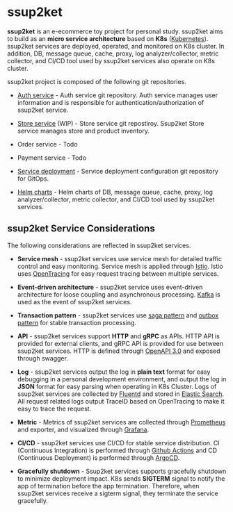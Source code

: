# ssup2ket

**ssup2ket** is an e-ecommerce toy project for personal study. ssup2ket aims to build as an **micro service architecture** based on **K8s** ([Kubernetes](https://kubernetes.io/)). ssup2ket services are deployed, operated, and monitored on K8s cluster. In addition, DB, message queue, cache, proxy, log analyzer/collector, metric collector, and CI/CD tool used by ssup2ket services also operate on K8s cluster.

ssup2ket project is composed of the following git repositories.

* [Auth service](https://github.com/ssup2ket/ssup2ket-auth-service) - Auth service git repository. Auth service manages user information and is responsible for authentication/authorization of ssup2ket service.

* [Store service](https://github.com/ssup2ket/ssup2ket-store-service) (WIP) - Store service git repostiroy. Ssup2ket Store service manages store and product inventory.

* Order service - Todo

* Payment service - Todo

* [Service deployment](https://github.com/ssup2ket/ssup2ket-service-deployment) - Service deployment configuration git repository for GitOps.

* [Helm charts](https://github.com/ssup2ket/ssup2ket-helm-charts) - Helm charts of DB, message queue, cache, proxy, log analyzer/collector, metric collector, and CI/CD tool used by ssup2ket services.

## ssup2ket Service Considerations

The following considerations are reflected in ssup2ket services.

* **Service mesh** - ssup2ket services use service mesh for detailed traffic control and easy monitoring. Service mesh is applied through [Istio](https://istio.io/). Istio uses [OpenTracing](https://opentracing.io/) for easy request tracing between multiple services.

* **Event-driven architecture** - ssup2ket service uses event-driven architecture for loose coupling and asynchronous processing. [Kafka](https://kafka.apache.org/) is used as the event of ssup2ket services.

* **Transaction pattern** - ssup2ket services use [saga pattern](https://microservices.io/patterns/data/saga.html) and [outbox pattern](https://microservices.io/patterns/data/transactional-outbox.html) for stable transaction processing.

* **API** - ssup2ket services support **HTTP** and **gRPC** as APIs. HTTP API is provided for external clients, and gRPC API is provided for use between ssup2ket services. HTTP is defined through [OpenAPI 3.0](https://www.openapis.org/) and exposed through swagger.

* **Log** - ssup2ket services output the log in **plain text** format for easy debugging in a personal development environment, and output the log in **JSON** format for easy parsing when operating in K8s Cluster. Logs of ssup2ket services are collected by [Fluentd](https://www.fluentd.org/) and stored in [Elastic Search](https://www.elastic.co/elasticsearch/). All request related logs output TraceID based on OpenTracing to make it easy to trace the request.

* **Metric** - Metrics of ssup2ket services are collected through [Prometheus](https://prometheus.io/) and exporter, and visualized through [Grafana](https://grafana.com/).

* **CI/CD** - ssup2ket services use CI/CD for stable service distribution. CI (Continuous Integration) is performed through [Github Actions](https://github.com/features/actions) and CD (Continuous Deployment) is performed through [ArgoCD](https://argo-cd.readthedocs.io/en/stable/).

* **Gracefully shutdown** - Ssup2ket services supports gracefully shutdown to minimize deployment impact. K8s sends **SIGTERM** signal to notify the app of termination before the app termination. Therefore, when ssup2ket services receive a sigterm signal, they terminate the service gracefully.
